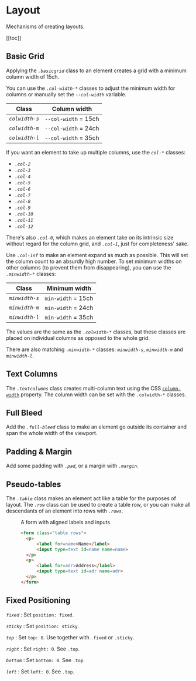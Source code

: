 
# Layout

Mechanisms of creating layouts.

[[toc]]

## Basic Grid

Applying the <dfn>`.basicgrid`</dfn> class to an element creates a grid with a
minimum column width of 15ch.

You can use the <dfn>`.col-width-*`</dfn> classes to adjust the minimum width
for columns or manually set the <dfn>`--col-width`</dfn> variable.

| Class                   | Column width         |
|-------------------------|----------------------|
| <dfn>`colwidth-s`</dfn> | `--col-width` = 15ch |
| <dfn>`colwidth-m`</dfn> | `--col-width` = 24ch |
| <dfn>`colwidth-l`</dfn> | `--col-width` = 35ch |

If you want an element to take up multiple columns, use the <dfn>`col-*`</dfn>
classes:

 * <dfn>`.col-2`</dfn>
 * <dfn>`.col-3`</dfn>
 * <dfn>`.col-4`</dfn>
 * <dfn>`.col-5`</dfn>
 * <dfn>`.col-6`</dfn>
 * <dfn>`.col-7`</dfn>
 * <dfn>`.col-8`</dfn>
 * <dfn>`.col-9`</dfn>
 * <dfn>`.col-10`</dfn>
 * <dfn>`.col-11`</dfn>
 * <dfn>`.col-12`</dfn>

There's also <dfn>`.col-0`</dfn>, which makes an element take on its intrinsic
size without regard for the column grid, and <dfn>`.col-1`</dfn>, just for
completeness' sake.

Use <dfn>`.col-inf`</dfn> to make an element expand as much as possible. This
will set the column count to an absurdly high number. To set minimum widths on
other columns (to prevent them from disappearing), you can use the 
<dfn>`.minwidth-*`</dfn> classes:

| Class                   | Minimum width      |
|-------------------------|--------------------|
| <dfn>`minwidth-s`</dfn> | `min-width` = 15ch |
| <dfn>`minwidth-m`</dfn> | `min-width` = 24ch |
| <dfn>`minwidth-l`</dfn> | `min-width` = 35ch |

The values are the same as the <dfn>`.colwidth-*`</dfn> classes, but these
classes are placed on individual columns as opposed to the whole grid.

There are also matching <dfn>`.minwidth-*`</dfn> classes: <dfn>`minwidth-s`</dfn>, <dfn>`minwidth-m`</dfn> and <dfn>`minwidth-l`</dfn>.


## Text Columns

The <dfn>`.textcolumns`</dfn> class creates multi-column text using the CSS
[`column-width`][] property. The column width can be set with the `.colwidth-*`
classes.

[`column-width`]: https://developer.mozilla.org/en-US/docs/Web/CSS/column-width


## Full Bleed

Add the <dfn>`.full-bleed`</dfn> class to make an element go outside its
container and span the whole width of the viewport.


## Padding & Margin

Add some padding with <dfn>`.pad`</dfn>, or a margin with <dfn>`.margin`</dfn>.


## Pseudo-tables

The <dfn>`.table`</dfn> class makes an element act like a table for the purposes of layout. The <dfn>`.row`</dfn> class can be used to create a table row, or you can make all descendants of an element into rows with <dfn>`.rows`</dfn>.

  <figure><figcaption>A form with aligned labels and inputs.</figcaption>

  ~~~ html
  <form class="table rows">
    <p>
        <label for=name>Name</label>
        <input type=text id=name name=name>
    </p>
    <p>
        <label for=adr>Address</label>
        <input type=text id=adr name=adr>
    </p>
  </form>
  ~~~

  </figure>


## Fixed Positioning

<dfn>`fixed`</dfn>
:   Set `position: fixed`.

<dfn>`sticky`</dfn>
:   Set `position: sticky`.

<dfn>`top`</dfn>
:   Set `top: 0`. Use together with `.fixed` or `.sticky`.

<dfn>`right`</dfn>
:   Set `right: 0`. See `.top`.

<dfn>`bottom`</dfn>
:   Set `bottom: 0`. See `.top`.

<dfn>`left`</dfn>
:   Set `left: 0`. See `.top`.


